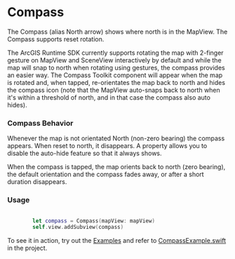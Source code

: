 # Compass

The Compass (alias North arrow) shows where north is in the MapView. The Compass supports reset rotation.

The ArcGIS Runtime SDK currently supports rotating the map with 2-finger gesture on MapView and SceneView interactively by default and while the map will snap to north when rotating using gestures, the compass provides an easier way. The Compass Toolkit component will appear when the map is rotated and, when tapped, re-orientates the map back to north and hides the compass icon (note that the MapView auto-snaps back to north when it's within a threshold of north, and in that case the compass also auto hides).

### Compass Behavior

Whenever the map is not orientated North (non-zero bearing) the compass appears. When reset to north, it disappears. A property allows you to disable the auto-hide feature so that it always shows.

When the compass is tapped, the map orients back to north (zero bearing), the default orientation and the compass fades away, or after a short duration disappears.

### Usage

```swift

        let compass = Compass(mapView: mapView)
        self.view.addSubview(compass)
```

To see it in action, try out the [Examples](../../Examples) and refer to [CompassExample.swift](../../Examples/ArcGISToolkitExamples/CompassExample.swift) in the project.




